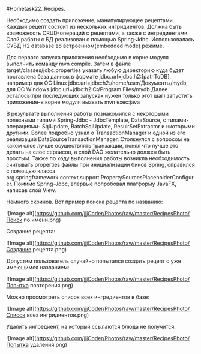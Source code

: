 #Hometask22. Recipes.

Необходимо создать приложение, манипулирующее рецептами. Каждый рецепт состоит из нескольких ингридиентов. Должна быть возможность
CRUD-операций с рецептами, а также с ингредиентами. Слой работы с БД реализован с помощью Spring-Jdbc. Использовалась СУБД H2 database
во встроенном(embedded mode) режиме.

Для первого запуска приложения необходимо в корне модуля выполнить команду mvn compile. Затем в файле target/classes/jdbc.properties
указать любую директорию куда будет поставлена база данных в формате jdbc.url=jdbc:h2:[pathToDB], например для ОС Linux
jdbc.url=jdbc:h2:/home/user/Документы/mydb, для ОС Windows jdbc.url=jdbc:h2:C:/Program Files/mydb
Далее осталось(при последующих запусках нужен только этот шаг) запустить приложение-в корне модуля вызвать mvn exec:java



В результате выполнения работы познакомился с некоторыми полезными типами Spring-Jdbc - JdbcTemplate, DataSource, с типами-операциями-
SqlUpdate, BatchSqlUpdate, ResulrSetExtractor и нкоторыми другими. Более подробно узнал о TransactionManager и одной из его реализаций
DataSourceTransactionManager. Столкнулся с вопросом на каком слое лучше осуществлять транзакции, понял что лучше это делать
на слое сервисов, а слой DAO желательно должен быть простым. Также по ходу выполнения работы возникла необходимость считывать
properties файлы при инициализации бинов Spring, справился с помощью класса org.springframework.context.support.PropertySourcesPlaceholderConfigurer.
Помимо Spring-Jdbc, впервые попробовал платформу JavaFX, написав слой View.

Немного скринов. Вот пример поиска рецепта по названию:

![Image alt](https://github.com/jjjCoder/Photos/raw/master/RecipesPhoto/Поиск по имени.png)



Создание рецепта:

![Image alt](https://github.com/jjjCoder/Photos/raw/master/RecipesPhoto/Создание рецепта.png)


Допустим пользователь случайно попытался создать рецепт с уже имеющимся названием:

![Image alt](https://github.com/jjjCoder/Photos/raw/master/RecipesPhoto/Попытка повторения.png)


Можно просмотреть список всех ингредиентов в базе:

![Image alt](https://github.com/jjjCoder/Photos/raw/master/RecipesPhoto/Список всех ингридиентов.png)


Удалить ингредиент, на который ссылаются блюда не получится:

![Image alt](https://github.com/jjjCoder/Photos/raw/master/RecipesPhoto/Попытка удаления.png)

